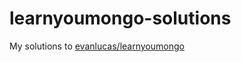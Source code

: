 # learnyoumongo-solutions
My solutions to [evanlucas/learnyoumongo](https://github.com/evanlucas/learnyoumongo)
